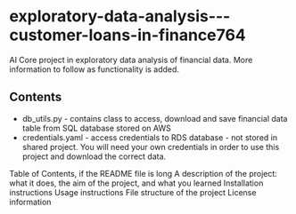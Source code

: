 # exploratory-data-analysis---customer-loans-in-finance764

AI Core project in exploratory data analysis of financial data. More information to follow as functionality is added.

## Contents
- db_utils.py - contains class to access, download and save financial data table from SQL database stored on AWS
- credentials.yaml - access credentials to RDS database - not stored in shared project. You will need your own credentials in order to use this project and download the correct data.

Table of Contents, if the README file is long
A description of the project: what it does, the aim of the project, and what you learned
Installation instructions
Usage instructions
File structure of the project
License information